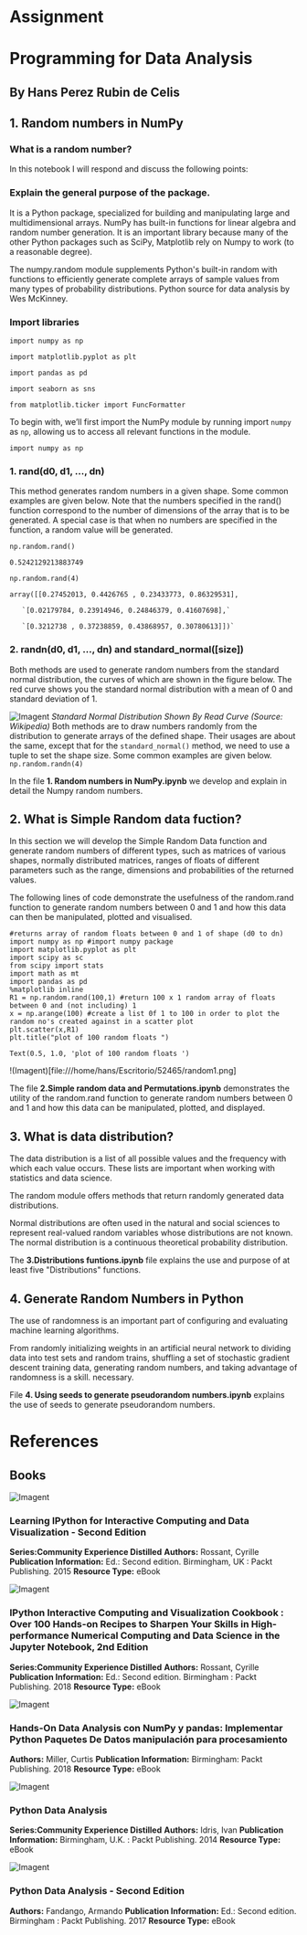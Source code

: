 # Assignment
# Programming for Data Analysis

## By Hans Perez Rubin de Celis

## 1. Random numbers in NumPy
### What is a random number?
In this notebook I will respond and discuss the following points:

### Explain the general purpose of the package.
It is a Python package, specialized for building and manipulating large and multidimensional arrays. NumPy has built-in functions for linear algebra and random number generation. It is an important library because many of the other Python packages such as SciPy, Matplotlib rely on Numpy to work (to a reasonable degree).

The numpy.random module supplements Python's built-in random with functions to efficiently generate complete arrays of sample values from many types of probability distributions. Python source for data analysis by Wes McKinney.

### Import libraries

`import numpy as np`

`import matplotlib.pyplot as plt`

`import pandas as pd`

`import seaborn as sns`

`from matplotlib.ticker import FuncFormatter`

To begin with, we’ll first import the NumPy module by running import `numpy` as `np`, allowing us to access all relevant functions in the module.

`import numpy as np`

### 1. rand(d0, d1, ..., dn)
This method generates random numbers in a given shape. Some common examples are given below. Note that the numbers specified in the rand() function correspond to the number of dimensions of the array that is to be generated. A special case is that when no numbers are specified in the function, a random value will be generated.

`np.random.rand()`

`0.5242129213883749`

`np.random.rand(4)`

`array([[0.27452013, 0.4426765 , 0.23433773, 0.86329531],`

       `[0.02179784, 0.23914946, 0.24846379, 0.41607698],`

       `[0.3212738 , 0.37238859, 0.43868957, 0.30780613]])`

### 2. randn(d0, d1, …, dn) and standard_normal([size])
Both methods are used to generate random numbers from the standard normal distribution, the curves of which are shown in the figure below. The red curve shows you the standard normal distribution with a mean of 0 and standard deviation of 1.

![Imagent](https://miro.medium.com/max/640/1*PfODI74UmIlRfDj0q-I3Kw.png)
              *Standard Normal Distribution Shown By Read Curve (Source: Wikipedia)*
Both methods are to draw numbers randomly from the distribution to generate arrays of the defined shape. Their usages are about the same, except that for the `standard_normal()` method, we need to use a tuple to set the shape size. Some common examples are given below.
`np.random.randn(4)`




In the file **1. Random numbers in NumPy.ipynb** we develop and explain in detail the Numpy random numbers.

## 2. What is Simple Random data fuction?
In this section we will develop the Simple Random Data function and generate random numbers of different types, such as matrices of various shapes, normally distributed matrices, ranges of floats of different parameters such as the range, dimensions and probabilities of the returned values.

The following lines of code demonstrate the usefulness of the random.rand function to generate random numbers between 0 and 1 and how this data can then be manipulated, plotted and visualised.

```#numpy.random.rand(d0, d1, ..., dn) function example
#returns array of random floats between 0 and 1 of shape (d0 to dn)
import numpy as np #import numpy package
import matplotlib.pyplot as plt
import scipy as sc
from scipy import stats
import math as mt
import pandas as pd
%matplotlib inline
R1 = np.random.rand(100,1) #return 100 x 1 random array of floats between 0 and (not including) 1
x = np.arange(100) #create a list 0f 1 to 100 in order to plot the random no's created against in a scatter plot
plt.scatter(x,R1)
plt.title("plot of 100 random floats ")
```

`Text(0.5, 1.0, 'plot of 100 random floats ')`

!(Imagent)[file:///home/hans/Escritorio/52465/random1.png]



The file **2.Simple random data and Permutations.ipynb** demonstrates the utility of the random.rand function to generate random numbers between 0 and 1 and how this data can be manipulated, plotted, and displayed.

## 3. What is data distribution?
The data distribution is a list of all possible values and the frequency with which each value occurs. These lists are important when working with statistics and data science.

The random module offers methods that return randomly generated data distributions.

Normal distributions are often used in the natural and social sciences to represent real-valued random variables whose distributions are not known. The normal distribution is a continuous theoretical probability distribution.

The **3.Distributions funtions.ipynb** file explains the use and purpose of at least five "Distributions" functions.

## 4. Generate Random Numbers in Python

The use of randomness is an important part of configuring and evaluating machine learning algorithms.

From randomly initializing weights in an artificial neural network to dividing data into test sets and random trains, shuffling a set of stochastic gradient descent training data, generating random numbers, and taking advantage of randomness is a skill. necessary.

File **4. Using seeds to generate pseudorandom numbers.ipynb** explains the use of seeds to generate pseudorandom numbers.

# References
## Books

![Imagent](http://rps2images.ebscohost.com/rpsweb/othumb?id=NL$1084592$PDF&s=d)

### Learning IPython for Interactive Computing and Data Visualization - Second Edition
**Series:Community Experience Distilled**
**Authors:** Rossant, Cyrille
**Publication Information:** Ed.: Second edition. Birmingham, UK : Packt Publishing. 2015
**Resource Type:** eBook

![Imagent](http://rps2images.ebscohost.com/rpsweb/othumb?id=NL$1703793$PDF&s=d)

### IPython Interactive Computing and Visualization Cookbook : Over 100 Hands-on Recipes to Sharpen Your Skills in High-performance Numerical Computing and Data Science in the Jupyter Notebook, 2nd Edition
**Series:Community Experience Distilled**
**Authors:** Rossant, Cyrille
**Publication Information:** Ed.: Second edition. Birmingham : Packt Publishing. 2018
**Resource Type:** eBook


![Imagent](http://rps2images.ebscohost.com/rpsweb/othumb?id=NL$1841870$PDF&s=d)

### Hands-On Data Analysis con NumPy y pandas: Implementar Python Paquetes De Datos manipulación para procesamiento
**Authors:** Miller, Curtis
**Publication Information:** Birmingham: Packt Publishing. 2018
**Resource Type:** eBook

![Imagent](http://rps2images.ebscohost.com/rpsweb/othumb?id=NL$880858$PDF&s=d)

### Python Data Analysis
**Series:Community Experience Distilled**
**Authors:** Idris, Ivan
**Publication Information:** Birmingham, U.K. : Packt Publishing. 2014
**Resource Type:** eBook


![Imagent](http://rps2images.ebscohost.com/rpsweb/othumb?id=NL$1495814$PDF&s=d)

### Python Data Analysis - Second Edition
**Authors:** Fandango, Armando
**Publication Information:** Ed.: Second edition. Birmingham : Packt Publishing. 2017
**Resource Type:** eBook


